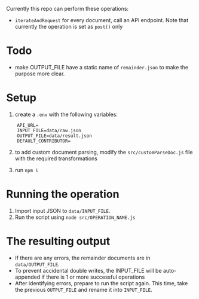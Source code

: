 Currently this repo can perform these operations:

- `iterateAndRequest` for every document, call an API endpoint. Note that currently the operation is set as `post()` only

# Todo

- make OUTPUT_FILE have a static name of `remainder.json` to make the purpose more clear.

# Setup

1. create a `.env` with the following variables:

```
    API_URL=
    INPUT_FILE=data/raw.json
    OUTPUT_FILE=data/result.json
    DEFAULT_CONTRIBUTOR=
```

2. to add custom document parsing, modify the `src/customParseDoc.js` file with the required transformations

3. run `npm i`

# Running the operation

1. Import input JSON to `data/INPUT_FILE`.
2. Run the script using `node src/OPERATION_NAME.js`


# The resulting output

- If there are any errors, the remainder documents are in `data/OUTPUT_FILE`.
- To prevent accidental double writes, the INPUT_FILE will be auto-appended if there is 1 or more successful operations
- After identifying errors, prepare to run the script again. This time, take the previous `OUTPUT_FILE` and rename it into `INPUT_FILE`.
